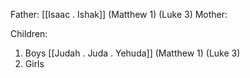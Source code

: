 Father: [[Isaac . Ishak]] (Matthew 1) (Luke 3)
Mother: 

Children:
1) Boys
	[[Judah . Juda . Yehuda]] (Matthew 1) (Luke 3)
2) Girls
	